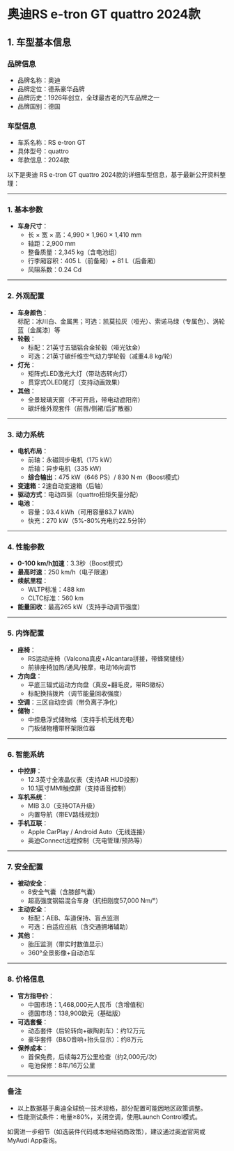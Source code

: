 
# 奥迪RS e-tron GT quattro 2024款
## 1. 车型基本信息
### 品牌信息
- 品牌名称：奥迪
- 品牌定位：德系豪华品牌
- 品牌历史：1926年创立，全球最古老的汽车品牌之一
- 品牌国别：德国

### 车型信息
- 车系名称：RS e-tron GT
- 具体型号：quattro
- 年款信息：2024款

以下是奥迪 RS e-tron GT quattro 2024款的详细车型信息，基于最新公开资料整理：

---

### **1. 基本参数**
- **车身尺寸**：  
  - 长 × 宽 × 高：4,990 × 1,960 × 1,410 mm  
  - 轴距：2,900 mm  
  - 整备质量：2,345 kg（含电池组）  
  - 行李厢容积：405 L（前备厢）+ 81 L（后备厢）  
  - 风阻系数：0.24 Cd  

---

### **2. 外观配置**
- **车身颜色**：  
  标配：冰川白、金属黑；可选：凯莫拉灰（哑光）、索诺马绿（专属色）、涡轮蓝（金属漆）等  
- **轮毂**：  
  - 标配：21英寸五辐铝合金轮毂（哑光钛金）  
  - 可选：21英寸碳纤维空气动力学轮毂（减重4.8 kg/轮）  
- **灯光**：  
  - 矩阵式LED激光大灯（带动态转向灯）  
  - 贯穿式OLED尾灯（支持动画效果）  
- **其他**：  
  - 全景玻璃天窗（不可开启，带电动遮阳帘）  
  - 碳纤维外观套件（前唇/侧裙/后扩散器）  

---

### **3. 动力系统**
- **电机布局**：  
  - 前轴：永磁同步电机（175 kW）  
  - 后轴：异步电机（335 kW）  
  - **综合输出**：475 kW（646 PS）/ 830 N·m（Boost模式）  
- **变速箱**：2速自动变速箱（后轴）  
- **驱动方式**：电动四驱（quattro扭矩矢量分配）  
- **电池**：  
  - 容量：93.4 kWh（可用容量83.7 kWh）  
  - 快充：270 kW（5%-80%充电约22.5分钟）  

---

### **4. 性能参数**
- **0-100 km/h加速**：3.3秒（Boost模式）  
- **最高时速**：250 km/h（电子限速）  
- **续航里程**：  
  - WLTP标准：488 km  
  - CLTC标准：560 km  
- **能量回收**：最高265 kW（支持手动调节强度）  

---

### **5. 内饰配置**
- **座椅**：  
  - RS运动座椅（Valcona真皮+Alcantara拼接，带蜂窝缝线）  
  - 前排座椅加热/通风/按摩，电动16向调节  
- **方向盘**：  
  - 平底三辐式运动方向盘（真皮+翻毛皮，带RS徽标）  
  - 标配换挡拨片（调节能量回收强度）  
- **空调**：三区自动空调（带负离子净化）  
- **储物**：  
  - 中控悬浮式储物格（支持手机无线充电）  
  - 门板储物槽带杯架限位器  

---

### **6. 智能系统**
- **中控屏**：  
  - 12.3英寸全液晶仪表（支持AR HUD投影）  
  - 10.1英寸MMI触控屏（支持语音控制）  
- **车机系统**：  
  - MIB 3.0（支持OTA升级）  
  - 内置导航（带EV路线规划）  
- **手机互联**：  
  - Apple CarPlay / Android Auto（无线连接）  
  - 奥迪Connect远程控制（充电管理/预热等）  

---

### **7. 安全配置**
- **被动安全**：  
  - 8安全气囊（含膝部气囊）  
  - 超高强度钢铝混合车身（抗扭刚度57,000 Nm/°）  
- **主动安全**：  
  - 标配：AEB、车道保持、盲点监测  
  - 可选：自适应巡航（含交通拥堵辅助）  
- **其他**：  
  - 胎压监测（带实时数值显示）  
  - 360°全景影像+自动泊车  

---

### **8. 价格信息**
- **官方指导价**：  
  - 中国市场：1,468,000元人民币（含增值税）  
  - 德国市场：138,900欧元（基础版）  
- **可选套餐**：  
  - 动态套件（后轮转向+碳陶刹车）：约12万元  
  - 豪华套件（B&O音响+抬头显示）：约8万元  
- **保养成本**：  
  - 首保免费，后续每2万公里检查（约2,000元/次）  
  - 电池保修：8年/16万公里  

---

### **备注**
- 以上数据基于奥迪全球统一技术规格，部分配置可能因地区政策调整。  
- 性能测试条件：电量≥80%，关闭空调，使用Launch Control模式。  

如需进一步细节（如选装件代码或本地经销商政策），建议通过奥迪官网或MyAudi App查询。
